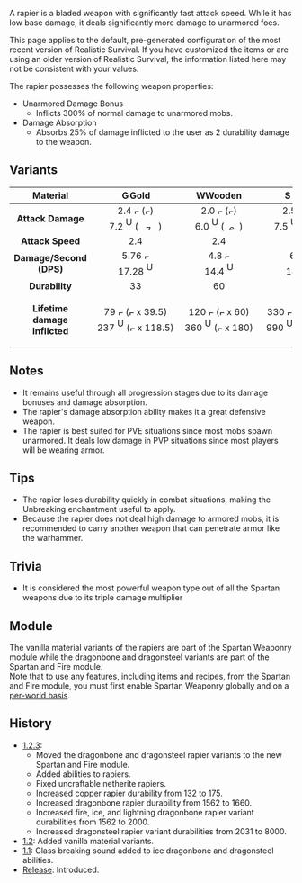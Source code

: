 A rapier is a bladed weapon with significantly fast attack speed.
While it has low base damage, it deals significantly more damage to unarmored foes.

This page applies to the default, pre-generated configuration of the most recent version of Realistic Survival. If you have customized the items or are using
an older version of Realistic Survival, the information listed here may not be consistent with your values.

The rapier possesses the following weapon properties:
- Unarmored Damage Bonus
  - Inflicts 300% of normal damage to unarmored mobs.
- Damage Absorption 
  - Absorbs 25% of damage inflicted to the user as 2 durability damage to the weapon.

## Variants

|         **Material**          |                                                                                                                                                                                                                                              <img src="https://raw.githubusercontent.com/ValMobile/RealisticSurvival-Wiki/master/images/golden-rapier-item.png" width="16" height="16" alt="Golden rapier"/>**Gold**                                                                                                                                                                                                                                              |                                                                                                                                                                                                                                           <img src="https://raw.githubusercontent.com/ValMobile/RealisticSurvival-Wiki/master/images/wooden-rapier-item.png" width="16" height="16" alt="Wooden rapier"/>**Wooden**                                                                                                                                                                                                                                           |                                                                                                                                                                                                                                             <img src="https://raw.githubusercontent.com/ValMobile/RealisticSurvival-Wiki/master/images/stone-rapier-item.png" width="16" height="16" alt="Stone rapier"/>**Stone**                                                                                                                                                                                                                                             |                                                                                                                                                                                                                                              <img src="https://raw.githubusercontent.com/ValMobile/RealisticSurvival-Wiki/master/images/copper-rapier-item.png" width="16" height="16" alt="Copper rapier"/>**Copper**                                                                                                                                                                                                                                              |                                                                                                                                                                                                                                                 <img src="https://raw.githubusercontent.com/ValMobile/RealisticSurvival-Wiki/master/images/iron-rapier-item.png" width="16" height="16" alt="Iron rapier"/>**Iron**                                                                                                                                                                                                                                                  |                                                                                                                                                                                                                                              <img src="https://raw.githubusercontent.com/ValMobile/RealisticSurvival-Wiki/master/images/diamond-rapier-item.png" width="16" height="16" alt="Diamond rapier"/>**Diamond**                                                                                                                                                                                                                                               |                                                                                                                                                                                                                                          <img src="https://raw.githubusercontent.com/ValMobile/RealisticSurvival-Wiki/master/images/netherite-rapier-item.png" width="16" height="16" alt="Netherite rapier"/>**Netherite**                                                                                                                                                                                                                                          |                                                                                                                                                                                                                                        <img src="https://raw.githubusercontent.com/ValMobile/RealisticSurvival-Wiki/master/images/dragonbone-rapier-item.png" width="16" height="16" alt="Dragonbone rapier"/>**Dragonbone**                                                                                                                                                                                                                                         |                                                                                                                                                                                                                              <img src="https://raw.githubusercontent.com/ValMobile/RealisticSurvival-Wiki/master/images/dragonbone-flamed-rapier-item.png" width="16" height="16" alt="Flamed dragonbone rapier"/>**Flamed Dragonbone**                                                                                                                                                                                                                               |                                                                                                                                                                                                                                  <img src="https://raw.githubusercontent.com/ValMobile/RealisticSurvival-Wiki/master/images/dragonbone-iced-rapier-item.png" width="16" height="16" alt="Iced dragonbone rapier"/>**Iced Dragonbone**                                                                                                                                                                                                                                  |                                                                                                                                                                                                                          <img src="https://raw.githubusercontent.com/ValMobile/RealisticSurvival-Wiki/master/images/dragonbone-lightning-rapier-item.png" width="16" height="16" alt="Lightning dragonbone rapier"/>**Lightning Dragonbone**                                                                                                                                                                                                                           |                                                                                                                                                                                                                                  <img src="https://raw.githubusercontent.com/ValMobile/RealisticSurvival-Wiki/master/images/dragonsteel-fire-rapier-item.png" width="16" height="16" alt="Fire dragonsteel rapier"/>**Fire Dragonsteel**                                                                                                                                                                                                                                  |                                                                                                                                                                                                                                   <img src="https://raw.githubusercontent.com/ValMobile/RealisticSurvival-Wiki/master/images/dragonsteel-ice-rapier-item.png" width="16" height="16" alt="Ice dragonsteel rapier"/>**Ice Dragonsteel**                                                                                                                                                                                                                                    |                                                                                                                                                                                                                          <img src="https://raw.githubusercontent.com/ValMobile/RealisticSurvival-Wiki/master/images/dragonsteel-lightning-rapier-item.png" width="16" height="16" alt="Lightning dragonsteel rapier"/>**Lightning Dragonsteel**                                                                                                                                                                                                                           |
|:-----------------------------:|:-----------------------------------------------------------------------------------------------------------------------------------------------------------------------------------------------------------------------------------------------------------------------------------------------------------------------------------------------------------------------------------------------------------------------------------------------------------------------------------------------------------------------------------------------------------------------------------------------------------------------------------------------------------------:|:-------------------------------------------------------------------------------------------------------------------------------------------------------------------------------------------------------------------------------------------------------------------------------------------------------------------------------------------------------------------------------------------------------------------------------------------------------------------------------------------------------------------------------------------------------------------------------------------------------------------------------------------------------------:|:--------------------------------------------------------------------------------------------------------------------------------------------------------------------------------------------------------------------------------------------------------------------------------------------------------------------------------------------------------------------------------------------------------------------------------------------------------------------------------------------------------------------------------------------------------------------------------------------------------------------------------------------------------------:|:-------------------------------------------------------------------------------------------------------------------------------------------------------------------------------------------------------------------------------------------------------------------------------------------------------------------------------------------------------------------------------------------------------------------------------------------------------------------------------------------------------------------------------------------------------------------------------------------------------------------------------------------------------------------:|:--------------------------------------------------------------------------------------------------------------------------------------------------------------------------------------------------------------------------------------------------------------------------------------------------------------------------------------------------------------------------------------------------------------------------------------------------------------------------------------------------------------------------------------------------------------------------------------------------------------------------------------------------------------------:|:-----------------------------------------------------------------------------------------------------------------------------------------------------------------------------------------------------------------------------------------------------------------------------------------------------------------------------------------------------------------------------------------------------------------------------------------------------------------------------------------------------------------------------------------------------------------------------------------------------------------------------------------------------------------------:|:--------------------------------------------------------------------------------------------------------------------------------------------------------------------------------------------------------------------------------------------------------------------------------------------------------------------------------------------------------------------------------------------------------------------------------------------------------------------------------------------------------------------------------------------------------------------------------------------------------------------------------------------------------------------:|:--------------------------------------------------------------------------------------------------------------------------------------------------------------------------------------------------------------------------------------------------------------------------------------------------------------------------------------------------------------------------------------------------------------------------------------------------------------------------------------------------------------------------------------------------------------------------------------------------------------------------------------------------------------------:|:---------------------------------------------------------------------------------------------------------------------------------------------------------------------------------------------------------------------------------------------------------------------------------------------------------------------------------------------------------------------------------------------------------------------------------------------------------------------------------------------------------------------------------------------------------------------------------------------------------------------------------------------------------------------:|:----------------------------------------------------------------------------------------------------------------------------------------------------------------------------------------------------------------------------------------------------------------------------------------------------------------------------------------------------------------------------------------------------------------------------------------------------------------------------------------------------------------------------------------------------------------------------------------------------------------------------------------------------------------------:|:----------------------------------------------------------------------------------------------------------------------------------------------------------------------------------------------------------------------------------------------------------------------------------------------------------------------------------------------------------------------------------------------------------------------------------------------------------------------------------------------------------------------------------------------------------------------------------------------------------------------------------------------------------------------:|:-------------------------------------------------------------------------------------------------------------------------------------------------------------------------------------------------------------------------------------------------------------------------------------------------------------------------------------------------------------------------------------------------------------------------------------------------------------------------------------------------------------------------------------------------------------------------------------------------------------------------------------------------------------------------:|:-------------------------------------------------------------------------------------------------------------------------------------------------------------------------------------------------------------------------------------------------------------------------------------------------------------------------------------------------------------------------------------------------------------------------------------------------------------------------------------------------------------------------------------------------------------------------------------------------------------------------------------------------------------------------:|:-------------------------------------------------------------------------------------------------------------------------------------------------------------------------------------------------------------------------------------------------------------------------------------------------------------------------------------------------------------------------------------------------------------------------------------------------------------------------------------------------------------------------------------------------------------------------------------------------------------------------------------------------------------------------:|
|       **Attack Damage**       |       2.4 <img src="https://raw.githubusercontent.com/ValMobile/RealisticSurvival-Wiki/master/images/full-armor-icon.png" width="9" height="9" alt="Full armor"/> (<img src="https://raw.githubusercontent.com/ValMobile/RealisticSurvival-Wiki/master/images/full-heart-icon.png" width="9" height="9" alt="Full heart"/>)<br>7.2 <img src="https://raw.githubusercontent.com/ValMobile/RealisticSurvival-Wiki/master/images/zombie-skin-front.png" width="12" height="24" alt="Undead mob"/> (<img src="https://raw.githubusercontent.com/ValMobile/RealisticSurvival-Wiki/master/images/7-health-icon.png" width="36" height="9" alt="7 health icon"/>)        |     2.0 <img src="https://raw.githubusercontent.com/ValMobile/RealisticSurvival-Wiki/master/images/full-armor-icon.png" width="9" height="9" alt="Full armor"/> (<img src="https://raw.githubusercontent.com/ValMobile/RealisticSurvival-Wiki/master/images/full-heart-icon.png" width="9" height="9" alt="Full heart"/>)<br>6.0 <img src="https://raw.githubusercontent.com/ValMobile/RealisticSurvival-Wiki/master/images/zombie-skin-front.png" width="12" height="24" alt="Undead mob"/> (<img src="https://raw.githubusercontent.com/ValMobile/RealisticSurvival-Wiki/master/images/6-health-icon.png" width="27" height="9" alt="6 health icon"/>)      |      2.5 <img src="https://raw.githubusercontent.com/ValMobile/RealisticSurvival-Wiki/master/images/full-armor-icon.png" width="9" height="9" alt="Full armor"/> (<img src="https://raw.githubusercontent.com/ValMobile/RealisticSurvival-Wiki/master/images/full-heart-icon.png" width="9" height="9" alt="Full heart"/>)<br>7.5 <img src="https://raw.githubusercontent.com/ValMobile/RealisticSurvival-Wiki/master/images/zombie-skin-front.png" width="12" height="24" alt="Undead mob"/> (<img src="https://raw.githubusercontent.com/ValMobile/RealisticSurvival-Wiki/master/images/7-health-icon.png" width="36" height="9" alt="7 health icon"/>)      |       2.75 <img src="https://raw.githubusercontent.com/ValMobile/RealisticSurvival-Wiki/master/images/full-armor-icon.png" width="9" height="9" alt="Full armor"/> (<img src="https://raw.githubusercontent.com/ValMobile/RealisticSurvival-Wiki/master/images/full-heart-icon.png" width="9" height="9" alt="Full heart"/>)<br>8.25 <img src="https://raw.githubusercontent.com/ValMobile/RealisticSurvival-Wiki/master/images/zombie-skin-front.png" width="12" height="24" alt="Undead mob"/> (<img src="https://raw.githubusercontent.com/ValMobile/RealisticSurvival-Wiki/master/images/8-health-icon.png" width="36" height="9" alt="8 health icon"/>)        |        3.0 <img src="https://raw.githubusercontent.com/ValMobile/RealisticSurvival-Wiki/master/images/full-armor-icon.png" width="9" height="9" alt="Full armor"/> (<img src="https://raw.githubusercontent.com/ValMobile/RealisticSurvival-Wiki/master/images/3-health-icon.png" width="18" height="9" alt="3 health icon"/>)<br>9.0 <img src="https://raw.githubusercontent.com/ValMobile/RealisticSurvival-Wiki/master/images/zombie-skin-front.png" width="12" height="24" alt="Undead mob"/> (<img src="https://raw.githubusercontent.com/ValMobile/RealisticSurvival-Wiki/master/images/9-health-icon.png" width="45" height="9" alt="9 health icon"/>)        |        3.5 <img src="https://raw.githubusercontent.com/ValMobile/RealisticSurvival-Wiki/master/images/full-armor-icon.png" width="9" height="9" alt="Full armor"/> (<img src="https://raw.githubusercontent.com/ValMobile/RealisticSurvival-Wiki/master/images/3-health-icon.png" width="18" height="9" alt="3 health icon"/>)<br>10.5 <img src="https://raw.githubusercontent.com/ValMobile/RealisticSurvival-Wiki/master/images/zombie-skin-front.png" width="12" height="24" alt="Undead mob"/> (<img src="https://raw.githubusercontent.com/ValMobile/RealisticSurvival-Wiki/master/images/10-health-icon.png" width="45" height="9" alt="10 health icon"/>)        |      4.0 <img src="https://raw.githubusercontent.com/ValMobile/RealisticSurvival-Wiki/master/images/full-armor-icon.png" width="9" height="9" alt="Full armor"/> (<img src="https://raw.githubusercontent.com/ValMobile/RealisticSurvival-Wiki/master/images/4-health-icon.png" width="18" height="9" alt="4 health icon"/>)<br>12.0 <img src="https://raw.githubusercontent.com/ValMobile/RealisticSurvival-Wiki/master/images/zombie-skin-front.png" width="12" height="24" alt="Undead mob"/> (<img src="https://raw.githubusercontent.com/ValMobile/RealisticSurvival-Wiki/master/images/12-health-icon.png" width="54" height="9" alt="12 health icon"/>)       |      4.5 <img src="https://raw.githubusercontent.com/ValMobile/RealisticSurvival-Wiki/master/images/full-armor-icon.png" width="9" height="9" alt="Full armor"/> (<img src="https://raw.githubusercontent.com/ValMobile/RealisticSurvival-Wiki/master/images/4-health-icon.png" width="18" height="9" alt="4 health icon"/>)<br>13.5 <img src="https://raw.githubusercontent.com/ValMobile/RealisticSurvival-Wiki/master/images/zombie-skin-front.png" width="12" height="24" alt="Undead mob"/> (<img src="https://raw.githubusercontent.com/ValMobile/RealisticSurvival-Wiki/master/images/13-health-icon.png" width="63" height="9" alt="13 health icon"/>)       |      5.25 <img src="https://raw.githubusercontent.com/ValMobile/RealisticSurvival-Wiki/master/images/full-armor-icon.png" width="9" height="9" alt="Full armor"/> (<img src="https://raw.githubusercontent.com/ValMobile/RealisticSurvival-Wiki/master/images/5-health-icon.png" width="27" height="9" alt="5 health icon"/>)<br>15.75 <img src="https://raw.githubusercontent.com/ValMobile/RealisticSurvival-Wiki/master/images/zombie-skin-front.png" width="12" height="24" alt="Undead mob"/> (<img src="https://raw.githubusercontent.com/ValMobile/RealisticSurvival-Wiki/master/images/15-health-icon.png" width="72" height="9" alt="15 health icon"/>)      |      5.25 <img src="https://raw.githubusercontent.com/ValMobile/RealisticSurvival-Wiki/master/images/full-armor-icon.png" width="9" height="9" alt="Full armor"/> (<img src="https://raw.githubusercontent.com/ValMobile/RealisticSurvival-Wiki/master/images/5-health-icon.png" width="27" height="9" alt="5 health icon"/>)<br>15.75 <img src="https://raw.githubusercontent.com/ValMobile/RealisticSurvival-Wiki/master/images/zombie-skin-front.png" width="12" height="24" alt="Undead mob"/> (<img src="https://raw.githubusercontent.com/ValMobile/RealisticSurvival-Wiki/master/images/15-health-icon.png" width="72" height="9" alt="15 health icon"/>)       |      5.25 <img src="https://raw.githubusercontent.com/ValMobile/RealisticSurvival-Wiki/master/images/full-armor-icon.png" width="9" height="9" alt="Full armor"/> (<img src="https://raw.githubusercontent.com/ValMobile/RealisticSurvival-Wiki/master/images/5-health-icon.png" width="27" height="9" alt="5 health icon"/>)<br>15.75 <img src="https://raw.githubusercontent.com/ValMobile/RealisticSurvival-Wiki/master/images/zombie-skin-front.png" width="12" height="24" alt="Undead mob"/> (<img src="https://raw.githubusercontent.com/ValMobile/RealisticSurvival-Wiki/master/images/15-health-icon.png" width="72" height="9" alt="14 health icon"/>)       |      13.0 <img src="https://raw.githubusercontent.com/ValMobile/RealisticSurvival-Wiki/master/images/full-armor-icon.png" width="9" height="9" alt="Full armor"/> (<img src="https://raw.githubusercontent.com/ValMobile/RealisticSurvival-Wiki/master/images/13-health-icon.png" width="63" height="9" alt="13 health icon"/>)<br>39.0 <img src="https://raw.githubusercontent.com/ValMobile/RealisticSurvival-Wiki/master/images/zombie-skin-front.png" width="12" height="24" alt="Undead mob"/> (<img src="https://raw.githubusercontent.com/ValMobile/RealisticSurvival-Wiki/master/images/full-heart-icon.png" width="9" height="9" alt="Full heart"/> x 19.5)      |      13.0 <img src="https://raw.githubusercontent.com/ValMobile/RealisticSurvival-Wiki/master/images/full-armor-icon.png" width="9" height="9" alt="Full armor"/> (<img src="https://raw.githubusercontent.com/ValMobile/RealisticSurvival-Wiki/master/images/13-health-icon.png" width="63" height="9" alt="13 health icon"/>)<br>39.0 <img src="https://raw.githubusercontent.com/ValMobile/RealisticSurvival-Wiki/master/images/zombie-skin-front.png" width="12" height="24" alt="Undead mob"/> (<img src="https://raw.githubusercontent.com/ValMobile/RealisticSurvival-Wiki/master/images/full-heart-icon.png" width="9" height="9" alt="Full heart"/> x 19.5)      |      13.0 <img src="https://raw.githubusercontent.com/ValMobile/RealisticSurvival-Wiki/master/images/full-armor-icon.png" width="9" height="9" alt="Full armor"/> (<img src="https://raw.githubusercontent.com/ValMobile/RealisticSurvival-Wiki/master/images/13-health-icon.png" width="63" height="9" alt="13 health icon"/>)<br>39.0 <img src="https://raw.githubusercontent.com/ValMobile/RealisticSurvival-Wiki/master/images/zombie-skin-front.png" width="12" height="24" alt="Undead mob"/> (<img src="https://raw.githubusercontent.com/ValMobile/RealisticSurvival-Wiki/master/images/full-heart-icon.png" width="9" height="9" alt="Full heart"/> x 19.5)      |
|       **Attack Speed**        |                                                                                                                                                                                                                                                                                                                                2.4                                                                                                                                                                                                                                                                                                                                |                                                                                                                                                                                                                                                                                                                              2.4                                                                                                                                                                                                                                                                                                                              |                                                                                                                                                                                                                                                                                                                              2.4                                                                                                                                                                                                                                                                                                                               |                                                                                                                                                                                                                                                                                                                                 2.4                                                                                                                                                                                                                                                                                                                                 |                                                                                                                                                                                                                                                                                                                                 2.4                                                                                                                                                                                                                                                                                                                                  |                                                                                                                                                                                                                                                                                                                                   2.4                                                                                                                                                                                                                                                                                                                                   |                                                                                                                                                                                                                                                                                                                                 2.4                                                                                                                                                                                                                                                                                                                                  |                                                                                                                                                                                                                                                                                                                                 2.4                                                                                                                                                                                                                                                                                                                                  |                                                                                                                                                                                                                                                                                                                                  2.4                                                                                                                                                                                                                                                                                                                                  |                                                                                                                                                                                                                                                                                                                                  2.4                                                                                                                                                                                                                                                                                                                                   |                                                                                                                                                                                                                                                                                                                                  2.4                                                                                                                                                                                                                                                                                                                                   |                                                                                                                                                                                                                                                                                                                                    2.4                                                                                                                                                                                                                                                                                                                                    |                                                                                                                                                                                                                                                                                                                                    2.4                                                                                                                                                                                                                                                                                                                                    |                                                                                                                                                                                                                                                                                                                                    2.4                                                                                                                                                                                                                                                                                                                                    |
|    **Damage/Second (DPS)**    |                                                                                                                                                                 5.76 <img src="https://raw.githubusercontent.com/ValMobile/RealisticSurvival-Wiki/master/images/full-armor-icon.png" width="9" height="9" alt="Full armor"/><br>17.28 <img src="https://raw.githubusercontent.com/ValMobile/RealisticSurvival-Wiki/master/images/zombie-skin-front.png" width="12" height="24" alt="Undead mob"/>                                                                                                                                                                 |                                                                                                                                                                4.8 <img src="https://raw.githubusercontent.com/ValMobile/RealisticSurvival-Wiki/master/images/full-armor-icon.png" width="9" height="9" alt="Full armor"/><br>14.4 <img src="https://raw.githubusercontent.com/ValMobile/RealisticSurvival-Wiki/master/images/zombie-skin-front.png" width="12" height="24" alt="Undead mob"/>                                                                                                                                                                |                                                                                                                                                                6.0 <img src="https://raw.githubusercontent.com/ValMobile/RealisticSurvival-Wiki/master/images/full-armor-icon.png" width="9" height="9" alt="Full armor"/><br>18.0 <img src="https://raw.githubusercontent.com/ValMobile/RealisticSurvival-Wiki/master/images/zombie-skin-front.png" width="12" height="24" alt="Undead mob"/>                                                                                                                                                                 |                                                                                                                                                                   6.6 <img src="https://raw.githubusercontent.com/ValMobile/RealisticSurvival-Wiki/master/images/full-armor-icon.png" width="9" height="9" alt="Full armor"/><br>19.8 <img src="https://raw.githubusercontent.com/ValMobile/RealisticSurvival-Wiki/master/images/zombie-skin-front.png" width="12" height="24" alt="Undead mob"/>                                                                                                                                                                   |                                                                                                                                                                   7.2 <img src="https://raw.githubusercontent.com/ValMobile/RealisticSurvival-Wiki/master/images/full-armor-icon.png" width="9" height="9" alt="Full armor"/><br>21.6 <img src="https://raw.githubusercontent.com/ValMobile/RealisticSurvival-Wiki/master/images/zombie-skin-front.png" width="12" height="24" alt="Undead mob"/>                                                                                                                                                                    |                                                                                                                                                                     8.4 <img src="https://raw.githubusercontent.com/ValMobile/RealisticSurvival-Wiki/master/images/full-armor-icon.png" width="9" height="9" alt="Full armor"/><br>25.2 <img src="https://raw.githubusercontent.com/ValMobile/RealisticSurvival-Wiki/master/images/zombie-skin-front.png" width="12" height="24" alt="Undead mob"/>                                                                                                                                                                     |                                                                                                                                                                   9.6 <img src="https://raw.githubusercontent.com/ValMobile/RealisticSurvival-Wiki/master/images/full-armor-icon.png" width="9" height="9" alt="Full armor"/><br>28.8 <img src="https://raw.githubusercontent.com/ValMobile/RealisticSurvival-Wiki/master/images/zombie-skin-front.png" width="12" height="24" alt="Undead mob"/>                                                                                                                                                                    |                                                                                                                                                                   10.8 <img src="https://raw.githubusercontent.com/ValMobile/RealisticSurvival-Wiki/master/images/full-armor-icon.png" width="9" height="9" alt="Full armor"/><br>32.4 <img src="https://raw.githubusercontent.com/ValMobile/RealisticSurvival-Wiki/master/images/zombie-skin-front.png" width="12" height="24" alt="Undead mob"/>                                                                                                                                                                   |                                                                                                                                                                   12.6 <img src="https://raw.githubusercontent.com/ValMobile/RealisticSurvival-Wiki/master/images/full-armor-icon.png" width="9" height="9" alt="Full armor"/><br>37.8 <img src="https://raw.githubusercontent.com/ValMobile/RealisticSurvival-Wiki/master/images/zombie-skin-front.png" width="12" height="24" alt="Undead mob"/>                                                                                                                                                                    |                                                                                                                                                                    12.6 <img src="https://raw.githubusercontent.com/ValMobile/RealisticSurvival-Wiki/master/images/full-armor-icon.png" width="9" height="9" alt="Full armor"/><br>37.8 <img src="https://raw.githubusercontent.com/ValMobile/RealisticSurvival-Wiki/master/images/zombie-skin-front.png" width="12" height="24" alt="Undead mob"/>                                                                                                                                                                    |                                                                                                                                                                    12.6 <img src="https://raw.githubusercontent.com/ValMobile/RealisticSurvival-Wiki/master/images/full-armor-icon.png" width="9" height="9" alt="Full armor"/><br>37.8 <img src="https://raw.githubusercontent.com/ValMobile/RealisticSurvival-Wiki/master/images/zombie-skin-front.png" width="12" height="24" alt="Undead mob"/>                                                                                                                                                                    |                                                                                                                                                                     31.2 <img src="https://raw.githubusercontent.com/ValMobile/RealisticSurvival-Wiki/master/images/full-armor-icon.png" width="9" height="9" alt="Full armor"/><br>93.6 <img src="https://raw.githubusercontent.com/ValMobile/RealisticSurvival-Wiki/master/images/zombie-skin-front.png" width="12" height="24" alt="Undead mob"/>                                                                                                                                                                      |                                                                                                                                                                     31.2 <img src="https://raw.githubusercontent.com/ValMobile/RealisticSurvival-Wiki/master/images/full-armor-icon.png" width="9" height="9" alt="Full armor"/><br>93.6 <img src="https://raw.githubusercontent.com/ValMobile/RealisticSurvival-Wiki/master/images/zombie-skin-front.png" width="12" height="24" alt="Undead mob"/>                                                                                                                                                                      |                                                                                                                                                                     31.2 <img src="https://raw.githubusercontent.com/ValMobile/RealisticSurvival-Wiki/master/images/full-armor-icon.png" width="9" height="9" alt="Full armor"/><br>93.6 <img src="https://raw.githubusercontent.com/ValMobile/RealisticSurvival-Wiki/master/images/zombie-skin-front.png" width="12" height="24" alt="Undead mob"/>                                                                                                                                                                      |
|        **Durability**         |                                                                                                                                                                                                                                            &nbsp;&nbsp;&nbsp;&nbsp;&nbsp;&nbsp;&nbsp;&nbsp;&nbsp;&nbsp;&nbsp;&nbsp;&nbsp;&nbsp;33&nbsp;&nbsp;&nbsp;&nbsp;&nbsp;&nbsp;&nbsp;&nbsp;&nbsp;&nbsp;&nbsp;&nbsp;&nbsp;&nbsp;                                                                                                                                                                                                                                             |                                                                                                                                                                                                                                                      &nbsp;&nbsp;&nbsp;&nbsp;&nbsp;&nbsp;&nbsp;&nbsp;&nbsp;&nbsp;&nbsp;&nbsp;60&nbsp;&nbsp;&nbsp;&nbsp;&nbsp;&nbsp;&nbsp;&nbsp;&nbsp;&nbsp;&nbsp;&nbsp;                                                                                                                                                                                                                                                       |                                                                                                                                                                                                                                                      &nbsp;&nbsp;&nbsp;&nbsp;&nbsp;&nbsp;&nbsp;&nbsp;&nbsp;&nbsp;&nbsp;&nbsp;132&nbsp;&nbsp;&nbsp;&nbsp;&nbsp;&nbsp;&nbsp;&nbsp;&nbsp;&nbsp;&nbsp;&nbsp;                                                                                                                                                                                                                                                       |                                                                                                                                                                                                                                                         &nbsp;&nbsp;&nbsp;&nbsp;&nbsp;&nbsp;&nbsp;&nbsp;&nbsp;&nbsp;&nbsp;&nbsp;175&nbsp;&nbsp;&nbsp;&nbsp;&nbsp;&nbsp;&nbsp;&nbsp;&nbsp;&nbsp;&nbsp;&nbsp;                                                                                                                                                                                                                                                         |                                                                                                                                                                                                                                       &nbsp;&nbsp;&nbsp;&nbsp;&nbsp;&nbsp;&nbsp;&nbsp;&nbsp;&nbsp;&nbsp;&nbsp;&nbsp;&nbsp;&nbsp;251&nbsp;&nbsp;&nbsp;&nbsp;&nbsp;&nbsp;&nbsp;&nbsp;&nbsp;&nbsp;&nbsp;&nbsp;&nbsp;&nbsp;&nbsp;                                                                                                                                                                                                                                        |                                                                                                                                                                                                                                        &nbsp;&nbsp;&nbsp;&nbsp;&nbsp;&nbsp;&nbsp;&nbsp;&nbsp;&nbsp;&nbsp;&nbsp;&nbsp;&nbsp;&nbsp;1562&nbsp;&nbsp;&nbsp;&nbsp;&nbsp;&nbsp;&nbsp;&nbsp;&nbsp;&nbsp;&nbsp;&nbsp;&nbsp;&nbsp;&nbsp;                                                                                                                                                                                                                                         |                                                                                                                                                                                                                                       &nbsp;&nbsp;&nbsp;&nbsp;&nbsp;&nbsp;&nbsp;&nbsp;&nbsp;&nbsp;&nbsp;&nbsp;&nbsp;&nbsp;&nbsp;2031&nbsp;&nbsp;&nbsp;&nbsp;&nbsp;&nbsp;&nbsp;&nbsp;&nbsp;&nbsp;&nbsp;&nbsp;&nbsp;&nbsp;&nbsp;                                                                                                                                                                                                                                       |                                                                                                                                                                                                                                       &nbsp;&nbsp;&nbsp;&nbsp;&nbsp;&nbsp;&nbsp;&nbsp;&nbsp;&nbsp;&nbsp;&nbsp;&nbsp;&nbsp;&nbsp;1660&nbsp;&nbsp;&nbsp;&nbsp;&nbsp;&nbsp;&nbsp;&nbsp;&nbsp;&nbsp;&nbsp;&nbsp;&nbsp;&nbsp;&nbsp;                                                                                                                                                                                                                                       |                                                                                                                                                                                                                     &nbsp;&nbsp;&nbsp;&nbsp;&nbsp;&nbsp;&nbsp;&nbsp;&nbsp;&nbsp;&nbsp;&nbsp;&nbsp;&nbsp;&nbsp;&nbsp;&nbsp;&nbsp;2000&nbsp;&nbsp;&nbsp;&nbsp;&nbsp;&nbsp;&nbsp;&nbsp;&nbsp;&nbsp;&nbsp;&nbsp;&nbsp;&nbsp;&nbsp;&nbsp;&nbsp;&nbsp;                                                                                                                                                                                                                      |                                                                                                                                                                                                                                        &nbsp;&nbsp;&nbsp;&nbsp;&nbsp;&nbsp;&nbsp;&nbsp;&nbsp;&nbsp;&nbsp;&nbsp;&nbsp;&nbsp;&nbsp;2000&nbsp;&nbsp;&nbsp;&nbsp;&nbsp;&nbsp;&nbsp;&nbsp;&nbsp;&nbsp;&nbsp;&nbsp;&nbsp;&nbsp;&nbsp;                                                                                                                                                                                                                                        |                                                                                                                                                                                                                      &nbsp;&nbsp;&nbsp;&nbsp;&nbsp;&nbsp;&nbsp;&nbsp;&nbsp;&nbsp;&nbsp;&nbsp;&nbsp;&nbsp;&nbsp;&nbsp;&nbsp;&nbsp;2000&nbsp;&nbsp;&nbsp;&nbsp;&nbsp;&nbsp;&nbsp;&nbsp;&nbsp;&nbsp;&nbsp;&nbsp;&nbsp;&nbsp;&nbsp;&nbsp;&nbsp;&nbsp;                                                                                                                                                                                                                      |                                                                                                                                                                                                                                         &nbsp;&nbsp;&nbsp;&nbsp;&nbsp;&nbsp;&nbsp;&nbsp;&nbsp;&nbsp;&nbsp;&nbsp;&nbsp;&nbsp;&nbsp;8000&nbsp;&nbsp;&nbsp;&nbsp;&nbsp;&nbsp;&nbsp;&nbsp;&nbsp;&nbsp;&nbsp;&nbsp;&nbsp;&nbsp;&nbsp;                                                                                                                                                                                                                                          |                                                                                                                                                                                                                                         &nbsp;&nbsp;&nbsp;&nbsp;&nbsp;&nbsp;&nbsp;&nbsp;&nbsp;&nbsp;&nbsp;&nbsp;&nbsp;&nbsp;&nbsp;8000&nbsp;&nbsp;&nbsp;&nbsp;&nbsp;&nbsp;&nbsp;&nbsp;&nbsp;&nbsp;&nbsp;&nbsp;&nbsp;&nbsp;&nbsp;                                                                                                                                                                                                                                          |                                                                                                                                                                                                                       &nbsp;&nbsp;&nbsp;&nbsp;&nbsp;&nbsp;&nbsp;&nbsp;&nbsp;&nbsp;&nbsp;&nbsp;&nbsp;&nbsp;&nbsp;&nbsp;&nbsp;&nbsp;8000&nbsp;&nbsp;&nbsp;&nbsp;&nbsp;&nbsp;&nbsp;&nbsp;&nbsp;&nbsp;&nbsp;&nbsp;&nbsp;&nbsp;&nbsp;&nbsp;&nbsp;&nbsp;                                                                                                                                                                                                                        |
| **Lifetime damage inflicted** | 79 <img src="https://raw.githubusercontent.com/ValMobile/RealisticSurvival-Wiki/master/images/full-armor-icon.png" width="9" height="9" alt="Full armor"/>  (<img src="https://raw.githubusercontent.com/ValMobile/RealisticSurvival-Wiki/master/images/full-heart-icon.png" width="9" height="9" alt="Full heart"/> x 39.5)<br>237 <img src="https://raw.githubusercontent.com/ValMobile/RealisticSurvival-Wiki/master/images/zombie-skin-front.png" width="12" height="24" alt="Undead mob"/> (<img src="https://raw.githubusercontent.com/ValMobile/RealisticSurvival-Wiki/master/images/full-heart-icon.png" width="9" height="9" alt="Full heart"/> x 118.5) | 120 <img src="https://raw.githubusercontent.com/ValMobile/RealisticSurvival-Wiki/master/images/full-armor-icon.png" width="9" height="9" alt="Full armor"/> (<img src="https://raw.githubusercontent.com/ValMobile/RealisticSurvival-Wiki/master/images/full-heart-icon.png" width="9" height="9" alt="Full heart"/> x 60)<br>360 <img src="https://raw.githubusercontent.com/ValMobile/RealisticSurvival-Wiki/master/images/zombie-skin-front.png" width="12" height="24" alt="Undead mob"/> (<img src="https://raw.githubusercontent.com/ValMobile/RealisticSurvival-Wiki/master/images/full-heart-icon.png" width="9" height="9" alt="Full heart"/> x 180) | 330 <img src="https://raw.githubusercontent.com/ValMobile/RealisticSurvival-Wiki/master/images/full-armor-icon.png" width="9" height="9" alt="Full armor"/> (<img src="https://raw.githubusercontent.com/ValMobile/RealisticSurvival-Wiki/master/images/full-heart-icon.png" width="9" height="9" alt="Full heart"/> x 165)<br>990 <img src="https://raw.githubusercontent.com/ValMobile/RealisticSurvival-Wiki/master/images/zombie-skin-front.png" width="12" height="24" alt="Undead mob"/> (<img src="https://raw.githubusercontent.com/ValMobile/RealisticSurvival-Wiki/master/images/full-heart-icon.png" width="9" height="9" alt="Full heart"/> x 495) | 481 <img src="https://raw.githubusercontent.com/ValMobile/RealisticSurvival-Wiki/master/images/full-armor-icon.png" width="9" height="9" alt="Full armor"/> (<img src="https://raw.githubusercontent.com/ValMobile/RealisticSurvival-Wiki/master/images/full-heart-icon.png" width="9" height="9" alt="Full heart"/> x 240.5)<br>1443 <img src="https://raw.githubusercontent.com/ValMobile/RealisticSurvival-Wiki/master/images/zombie-skin-front.png" width="12" height="24" alt="Undead mob"/> (<img src="https://raw.githubusercontent.com/ValMobile/RealisticSurvival-Wiki/master/images/full-heart-icon.png" width="9" height="9" alt="Full heart"/> x 721.5) | 753 <img src="https://raw.githubusercontent.com/ValMobile/RealisticSurvival-Wiki/master/images/full-armor-icon.png" width="9" height="9" alt="Full armor"/> (<img src="https://raw.githubusercontent.com/ValMobile/RealisticSurvival-Wiki/master/images/full-heart-icon.png" width="9" height="9" alt="Full heart"/> x 376.5)<br>2259 <img src="https://raw.githubusercontent.com/ValMobile/RealisticSurvival-Wiki/master/images/zombie-skin-front.png" width="12" height="24" alt="Undead mob"/> (<img src="https://raw.githubusercontent.com/ValMobile/RealisticSurvival-Wiki/master/images/full-heart-icon.png" width="9" height="9" alt="Full heart"/> x 1129.5) | 5467 <img src="https://raw.githubusercontent.com/ValMobile/RealisticSurvival-Wiki/master/images/full-armor-icon.png" width="9" height="9" alt="Full armor"/> (<img src="https://raw.githubusercontent.com/ValMobile/RealisticSurvival-Wiki/master/images/full-heart-icon.png" width="9" height="9" alt="Full heart"/> x 2733.5)<br>16401 <img src="https://raw.githubusercontent.com/ValMobile/RealisticSurvival-Wiki/master/images/zombie-skin-front.png" width="12" height="24" alt="Undead mob"/> (<img src="https://raw.githubusercontent.com/ValMobile/RealisticSurvival-Wiki/master/images/full-heart-icon.png" width="9" height="9" alt="Full heart"/> x 8200.5) | 8124 <img src="https://raw.githubusercontent.com/ValMobile/RealisticSurvival-Wiki/master/images/full-armor-icon.png" width="9" height="9" alt="Full armor"/> (<img src="https://raw.githubusercontent.com/ValMobile/RealisticSurvival-Wiki/master/images/full-heart-icon.png" width="9" height="9" alt="Full heart"/> x 4062)<br>24372 <img src="https://raw.githubusercontent.com/ValMobile/RealisticSurvival-Wiki/master/images/zombie-skin-front.png" width="12" height="24" alt="Undead mob"/> (<img src="https://raw.githubusercontent.com/ValMobile/RealisticSurvival-Wiki/master/images/full-heart-icon.png" width="9" height="9" alt="Full heart"/> x 12186) | 7470 <img src="https://raw.githubusercontent.com/ValMobile/RealisticSurvival-Wiki/master/images/full-armor-icon.png" width="9" height="9" alt="Full armor"/> (<img src="https://raw.githubusercontent.com/ValMobile/RealisticSurvival-Wiki/master/images/full-heart-icon.png" width="9" height="9" alt="Full heart"/> x 3735)<br>22410 <img src="https://raw.githubusercontent.com/ValMobile/RealisticSurvival-Wiki/master/images/zombie-skin-front.png" width="12" height="24" alt="Undead mob"/> (<img src="https://raw.githubusercontent.com/ValMobile/RealisticSurvival-Wiki/master/images/full-heart-icon.png" width="9" height="9" alt="Full heart"/> x 11205) | 10500 <img src="https://raw.githubusercontent.com/ValMobile/RealisticSurvival-Wiki/master/images/full-armor-icon.png" width="9" height="9" alt="Full armor"/> (<img src="https://raw.githubusercontent.com/ValMobile/RealisticSurvival-Wiki/master/images/full-heart-icon.png" width="9" height="9" alt="Full heart"/> x 5250)<br>31500 <img src="https://raw.githubusercontent.com/ValMobile/RealisticSurvival-Wiki/master/images/zombie-skin-front.png" width="12" height="24" alt="Undead mob"/> (<img src="https://raw.githubusercontent.com/ValMobile/RealisticSurvival-Wiki/master/images/full-heart-icon.png" width="9" height="9" alt="Full heart"/> x 15750) | 10500 <img src="https://raw.githubusercontent.com/ValMobile/RealisticSurvival-Wiki/master/images/full-armor-icon.png" width="9" height="9" alt="Full armor"/>  (<img src="https://raw.githubusercontent.com/ValMobile/RealisticSurvival-Wiki/master/images/full-heart-icon.png" width="9" height="9" alt="Full heart"/> x 5250)<br>31500 <img src="https://raw.githubusercontent.com/ValMobile/RealisticSurvival-Wiki/master/images/zombie-skin-front.png" width="12" height="24" alt="Undead mob"/> (<img src="https://raw.githubusercontent.com/ValMobile/RealisticSurvival-Wiki/master/images/full-heart-icon.png" width="9" height="9" alt="Full heart"/> x 15750) | 10500 <img src="https://raw.githubusercontent.com/ValMobile/RealisticSurvival-Wiki/master/images/full-armor-icon.png" width="9" height="9" alt="Full armor"/>  (<img src="https://raw.githubusercontent.com/ValMobile/RealisticSurvival-Wiki/master/images/full-heart-icon.png" width="9" height="9" alt="Full heart"/> x 5250)<br>31500 <img src="https://raw.githubusercontent.com/ValMobile/RealisticSurvival-Wiki/master/images/zombie-skin-front.png" width="12" height="24" alt="Undead mob"/> (<img src="https://raw.githubusercontent.com/ValMobile/RealisticSurvival-Wiki/master/images/full-heart-icon.png" width="9" height="9" alt="Full heart"/> x 15750) | 104000 <img src="https://raw.githubusercontent.com/ValMobile/RealisticSurvival-Wiki/master/images/full-armor-icon.png" width="9" height="9" alt="Full armor"/> (<img src="https://raw.githubusercontent.com/ValMobile/RealisticSurvival-Wiki/master/images/full-heart-icon.png" width="9" height="9" alt="Full heart"/> x 52000)<br>312000 <img src="https://raw.githubusercontent.com/ValMobile/RealisticSurvival-Wiki/master/images/zombie-skin-front.png" width="12" height="24" alt="Undead mob"/> (<img src="https://raw.githubusercontent.com/ValMobile/RealisticSurvival-Wiki/master/images/full-heart-icon.png" width="9" height="9" alt="Full heart"/> x 156000) | 104000 <img src="https://raw.githubusercontent.com/ValMobile/RealisticSurvival-Wiki/master/images/full-armor-icon.png" width="9" height="9" alt="Full armor"/> (<img src="https://raw.githubusercontent.com/ValMobile/RealisticSurvival-Wiki/master/images/full-heart-icon.png" width="9" height="9" alt="Full heart"/> x 52000)<br>312000 <img src="https://raw.githubusercontent.com/ValMobile/RealisticSurvival-Wiki/master/images/zombie-skin-front.png" width="12" height="24" alt="Undead mob"/> (<img src="https://raw.githubusercontent.com/ValMobile/RealisticSurvival-Wiki/master/images/full-heart-icon.png" width="9" height="9" alt="Full heart"/> x 156000) | 104000 <img src="https://raw.githubusercontent.com/ValMobile/RealisticSurvival-Wiki/master/images/full-armor-icon.png" width="9" height="9" alt="Full armor"/> (<img src="https://raw.githubusercontent.com/ValMobile/RealisticSurvival-Wiki/master/images/full-heart-icon.png" width="9" height="9" alt="Full heart"/> x 52000)<br>312000 <img src="https://raw.githubusercontent.com/ValMobile/RealisticSurvival-Wiki/master/images/zombie-skin-front.png" width="12" height="24" alt="Undead mob"/> (<img src="https://raw.githubusercontent.com/ValMobile/RealisticSurvival-Wiki/master/images/full-heart-icon.png" width="9" height="9" alt="Full heart"/> x 156000) |

## Notes
- It remains useful through all progression stages due to its damage bonuses and damage absorption.
- The rapier's damage absorption ability makes it a great defensive weapon.
- The rapier is best suited for PVE situations since most mobs spawn unarmored. It deals low damage in PVP situations since most players will be wearing armor.

## Tips
- The rapier loses durability quickly in combat situations, making the Unbreaking enchantment useful to apply.
- Because the rapier does not deal high damage to armored mobs, it is recommended to carry another weapon that can penetrate armor like the warhammer.

## Trivia
- It is considered the most powerful weapon type out of all the Spartan weapons due to its triple damage multiplier

## Module
The vanilla material variants of the rapiers are part of the Spartan Weaponry module while the
dragonbone and dragonsteel variants are part of the Spartan and Fire module.<br>
Note that to use any features, including items and recipes, from
the Spartan and Fire module, you must first enable Spartan Weaponry globally and on a [per-world basis](https://github.com/ValMobile/RealisticSurvival/wiki/Installing-Realistic-Survival#customizing-the-install).

## History
- [1.2.3](https://github.com/ValMobile/RealisticSurvival/wiki/1.2.3):
  - Moved the dragonbone and dragonsteel rapier variants to the new Spartan and Fire module.
  - Added abilities to rapiers.
  - Fixed uncraftable netherite rapiers.
  - Increased copper rapier durability from 132 to 175.
  - Increased dragonbone rapier durability from 1562 to 1660.
  - Increased fire, ice, and lightning dragonbone rapier variant durabilities from 1562 to 2000.
  - Increased dragonsteel rapier variant durabilities from 2031 to 8000.
- [1.2](https://github.com/ValMobile/RealisticSurvival/wiki/1.2): Added vanilla material variants.
- [1.1](https://github.com/ValMobile/RealisticSurvival/wiki/1.1): Glass breaking sound added to ice dragonbone and dragonsteel abilities.
- [Release](https://github.com/ValMobile/RealisticSurvival/wiki/Release): Introduced.